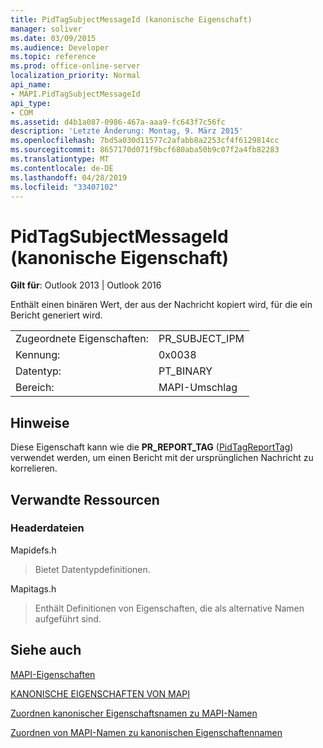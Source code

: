 ```yaml
---
title: PidTagSubjectMessageId (kanonische Eigenschaft)
manager: soliver
ms.date: 03/09/2015
ms.audience: Developer
ms.topic: reference
ms.prod: office-online-server
localization_priority: Normal
api_name:
- MAPI.PidTagSubjectMessageId
api_type:
- COM
ms.assetid: d4b1a087-0986-467a-aaa9-fc643f7c56fc
description: 'Letzte Änderung: Montag, 9. März 2015'
ms.openlocfilehash: 7bd5a030d11577c2afabb8a2253cf4f6129814cc
ms.sourcegitcommit: 8657170d071f9bcf680aba50b9c07f2a4fb82283
ms.translationtype: MT
ms.contentlocale: de-DE
ms.lasthandoff: 04/28/2019
ms.locfileid: "33407102"
---
```

# <a name="pidtagsubjectmessageid-canonical-property"></a>PidTagSubjectMessageId (kanonische Eigenschaft)

  
  
**Gilt für**: Outlook 2013 | Outlook 2016 
  
Enthält einen binären Wert, der aus der Nachricht kopiert wird, für die ein Bericht generiert wird. 
  
|||
|:-----|:-----|
|Zugeordnete Eigenschaften:  <br/> |PR_SUBJECT_IPM  <br/> |
|Kennung:  <br/> |0x0038  <br/> |
|Datentyp:  <br/> |PT_BINARY  <br/> |
|Bereich:  <br/> |MAPI-Umschlag  <br/> |
   
## <a name="remarks"></a>Hinweise

Diese Eigenschaft kann wie die **PR_REPORT_TAG** ([PidTagReportTag](pidtagreporttag-canonical-property.md)) verwendet werden, um einen Bericht mit der ursprünglichen Nachricht zu korrelieren. 
  
## <a name="related-resources"></a>Verwandte Ressourcen

### <a name="header-files"></a>Headerdateien

Mapidefs.h
  
> Bietet Datentypdefinitionen.
    
Mapitags.h
  
> Enthält Definitionen von Eigenschaften, die als alternative Namen aufgeführt sind.
    
## <a name="see-also"></a>Siehe auch



[MAPI-Eigenschaften](mapi-properties.md)
  
[KANONISCHE EIGENSCHAFTEN VON MAPI](mapi-canonical-properties.md)
  
[Zuordnen kanonischer Eigenschaftsnamen zu MAPI-Namen](mapping-canonical-property-names-to-mapi-names.md)
  
[Zuordnen von MAPI-Namen zu kanonischen Eigenschaftennamen](mapping-mapi-names-to-canonical-property-names.md)

